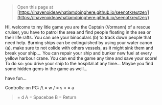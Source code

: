  


> Open this page at [https://ihavenoideawhatiamdoinghere.github.io/seenotkreutzer/](https://ihavenoideawhatiamdoinghere.github.io/seenotkreutzer/)

HI, welcome to my litle game
you are the Captain (Vormann) of a rescue cruiser, you have to patrol the area and find people floating in the sea or their life rafts. 
You can use your binoculars (b) to track down people that need help. 
Burning ships can be extinguished by using your water canon (a). 
make sure to not colide with others vessels, as it might sink them and break your ship.... You can repair your ship and bunker new fuel at every yellow harbour crane.
You can end the game any time and save your score! To do so: you drive your ship to the hospital at any time... 
Maybe you find some hidden gems in the game as well... 

have fun...

Controlls: 
on PC: 
/\ = w
\/ = s
< = a
> = d 
A = Spacebae
B = Return
